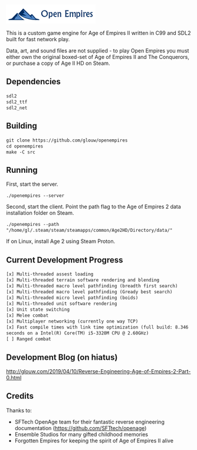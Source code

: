 ![](art/logo.png)

This is a custom game engine for Age of Empires II written in C99 and SDL2 built for fast network play.

Data, art, and sound files are not supplied - to play Open Empires you must either own the original boxed-set
of Age of Empires II and The Conquerors, or purchase a copy of Age II HD on Steam.

## Dependencies

    sdl2
    sdl2_ttf
    sdl2_net

## Building

    git clone https://github.com/glouw/openempires
    cd openempires
    make -C src

## Running

First, start the server.

    ./openempires --server

Second, start the client. Point the path flag to the Age of Empires 2 data installation folder on Steam.

    ./openempires --path "/home/gl/.steam/steam/steamapps/common/Age2HD/Directory/data/"

If on Linux, install Age 2 using Steam Proton.

## Current Development Progress

    [x] Multi-threaded assest loading
    [x] Multi-threaded terrain software rendering and blending
    [x] Multi-threaded macro level pathfinding (breadth first search)
    [x] Multi-threaded macro level pathfinding (Gready best search)
    [x] Multi-threaded micro level pathfinding (boids)
    [x] Multi-threaded unit software rendering
    [x] Unit state switching
    [x] Melee combat
    [x] Multiplayer networking (currently one way TCP)
    [x] Fast compile times with link time optimization (full build: 8.346 seconds on a Intel(R) Core(TM) i5-3320M CPU @ 2.60GHz)
    [ ] Ranged combat

## Development Blog (on hiatus)

http://glouw.com/2019/04/10/Reverse-Engineering-Age-of-Empires-2-Part-0.html

## Credits

Thanks to:
* SFTech OpenAge team for their fantastic reverse engineering documentation (https://github.com/SFTtech/openage)
* Ensemble Studios for many gifted childhood memories
* Forgotten Empires for keeping the spirit of Age of Empires II alive
